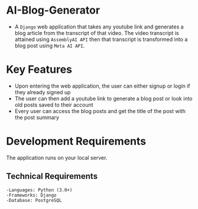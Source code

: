 # AI-Blog-Generator
- A `Django` web application that takes any youtube link and generates a blog article from the transcript of that video.
The video transcript is attained using `AssemblyAI API` then that transcript is transformed into a blog post using `Meta AI API`.

# Key Features
 - Upon entering the web application, the user can either signup or login if they already signed up
 - The user can then add a youtube link to generate a blog post or look into old posts saved to their account
 - Every user can access the blog posts and get the title of the post with the post summary

# Development Requirements
The application runs on your local server.

## Technical Requirements
```
-Languages: Python (3.0+)
-Frameworks: Django
-Database: PostgreSQL

 
